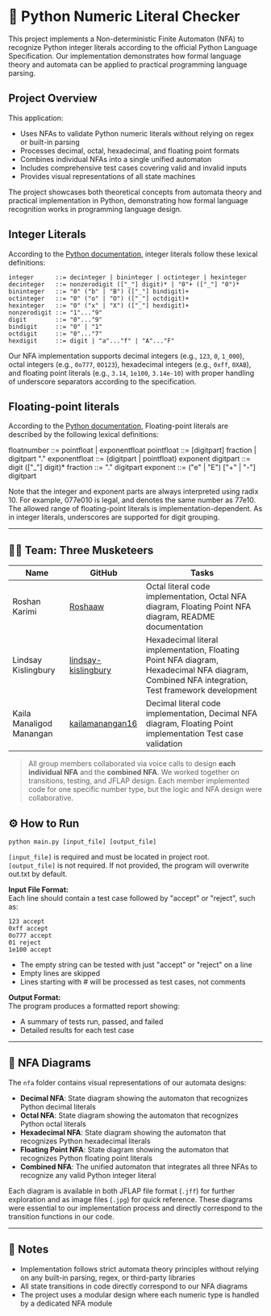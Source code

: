 # 🔢 Python Numeric Literal Checker

This project implements a Non-deterministic Finite Automaton (NFA) to recognize Python integer literals according to the official Python Language Specification. Our implementation demonstrates how formal language theory and automata can be applied to practical programming language parsing.

## Project Overview

This application:
- Uses NFAs to validate Python numeric literals without relying on regex or built-in parsing 
- Processes decimal, octal, hexadecimal, and floating point formats
- Combines individual NFAs into a single unified automaton
- Includes comprehensive test cases covering valid and invalid inputs
- Provides visual representations of all state machines

The project showcases both theoretical concepts from automata theory and practical implementation in Python, demonstrating how formal language recognition works in programming language design.

## Integer Literals

According to the [Python documentation](https://docs.python.org/3/reference/lexical_analysis.html#numeric-literals), integer literals follow these lexical definitions:

```
integer      ::= decinteger | bininteger | octinteger | hexinteger
decinteger   ::= nonzerodigit (["_"] digit)* | "0"+ (["_"] "0")*
bininteger   ::= "0" ("b" | "B") (["_"] bindigit)+
octinteger   ::= "0" ("o" | "O") (["_"] octdigit)+
hexinteger   ::= "0" ("x" | "X") (["_"] hexdigit)+
nonzerodigit ::= "1"..."9"
digit        ::= "0"..."9"
bindigit     ::= "0" | "1"
octdigit     ::= "0"..."7"
hexdigit     ::= digit | "a"..."f" | "A"..."F"
``` 

Our NFA implementation supports decimal integers (e.g., `123`, `0`, `1_000`), octal integers (e.g., `0o777`, `0O123`), hexadecimal integers (e.g., `0xff`, `0XAB`), and floating point literals (e.g., `3.14`, `1e100`, `3.14e-10`)  with proper handling of underscore separators according to the specification.   


## Floating-point literals

According to the [Python documentation](https://docs.python.org/3/reference/lexical_analysis.html#numeric-literals), Floating-point literals are described by the following lexical definitions:

floatnumber   ::= pointfloat | exponentfloat
pointfloat    ::= [digitpart] fraction | digitpart "."
exponentfloat ::= (digitpart | pointfloat) exponent
digitpart     ::= digit (["_"] digit)*
fraction      ::= "." digitpart
exponent      ::= ("e" | "E") ["+" | "-"] digitpart

Note that the integer and exponent parts are always interpreted using radix 10. For example, 077e010 is legal, and denotes the same number as 77e10. The allowed range of floating-point literals is implementation-dependent. As in integer literals, underscores are supported for digit grouping.


---


## 👩‍💻 Team: Three Musketeers 

| Name | GitHub | Tasks |
|------|--------|-------|
| Roshan Karimi | [Roshaaw](https://github.com/Roshaaw) | Octal literal code implementation, Octal NFA diagram, Floating Point NFA diagram, README documentation |
| Lindsay Kislingbury | [lindsay-kislingbury](https://github.com/lindsay-kislingbury) | Hexadecimal literal implementation, Floating Point NFA diagram, Hexadecimal NFA diagram, Combined NFA integration, Test framework development |
| Kaila Manaligod Manangan | [kailamanangan16](https://github.com/kailamanangan16) | Decimal literal code implementation, Decimal NFA diagram, Floating Point implementation Test case validation |

> All group members collaborated via voice calls to design **each individual NFA** and the **combined NFA**. We worked together on transitions, testing, and JFLAP design. Each member implemented code for one specific number type, but the logic and NFA design were collaborative.


## ⚙️ How to Run

`python main.py [input_file] [output_file]`

`[input_file]` is required and must be located in project root.   
`[output_file]` is not required. If not provided, the program will overwrite out.txt by default.

**Input File Format:**  
Each line should contain a test case followed by "accept" or "reject", such as:

```
123 accept
0xff accept
0o777 accept
01 reject
1e100 accept
``` 

- The empty string can be tested with just "accept" or "reject" on a line
- Empty lines are skipped
- Lines starting with # will be processed as test cases, not comments

**Output Format:**  
The program produces a formatted report showing:
- A summary of tests run, passed, and failed
- Detailed results for each test case


---

## 📁 NFA Diagrams

The `nfa` folder contains visual representations of our automata designs:

- **Decimal NFA**: State diagram showing the automaton that recognizes Python decimal literals
- **Octal NFA**: State diagram showing the automaton that recognizes Python octal literals
- **Hexadecimal NFA**: State diagram showing the automaton that recognizes Python hexadecimal literals 
- **Floating Point NFA**: State diagram showing the automaton that recognizes Python floating point literals
- **Combined NFA**: The unified automaton that integrates all three NFAs to recognize any valid Python integer literal

Each diagram is available in both JFLAP file format (`.jff`) for further exploration and as image files (`.jpg`) for quick reference. These diagrams were essential to our implementation process and directly correspond to the transition functions in our code.

--- 


## 📎 Notes
- Implementation follows strict automata theory principles without relying on any built-in parsing, regex, or third-party libraries
- All state transitions in code directly correspond to our NFA diagrams
- The project uses a modular design where each numeric type is handled by a dedicated NFA module



